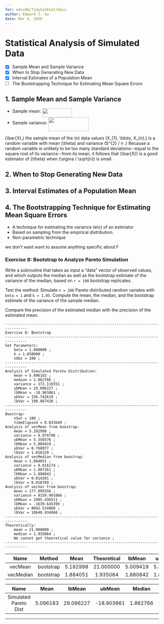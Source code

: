 ```yaml
---
for: edxu96/TidySimStat/docs
author: Edward J. Xu
date: Mar 4, 2020
---
```


# Statistical Analysis of Simulated Data

- [x] Sample Mean and Sample Variance
- [x] When to Stop Generating New Data
- [x] Interval Estimates of a Population Mean
- [ ] The Bootstrapping Technique for Estimating Mean Square Errors

## 1. Sample Mean and Sample Variance

* Sample mean: <img src="/docs/tex/22c98e3ee65ad366f19134dfa92f47ae.svg?invert_in_darkmode&sanitize=true" align=middle width=96.99460979999999pt height=29.205422400000014pt/>
* Sample variance: <img src="/docs/tex/1f35eca54495b446b41b7590b27bf5c0.svg?invert_in_darkmode&sanitize=true" align=middle width=132.49110434999997pt height=45.53415899999999pt/>

\(\bar{X},\) the sample mean of the \(n\) data values \(X_{1}, \ldots, X_{n},\) is a random variable with mean \(\theta\) and variance \(S^{2} / n .\) Because a random variable is unlikely to be too many standard deviations--equal to the square root of its variance--from its mean, it follows that \(\bar{X}\) is a good estimator of \(\theta\) when \(\sigma / \sqrt{n}\) is small.

## 2. When to Stop Generating New Data

## 3. Interval Estimates of a Population Mean

## 4. The Bootstrapping Technique for Estimating Mean Square Errors

- A technique for estimating the variance (etc) of an estimator
- Based on sampling from the empirical distribution.
- Non-parametric technique

we don't want want to assume anything specific about F

### Exercise 8: Bootstrap to Analyze Pareto Simulation

Write a subroutine that takes as input a “data” vector of observed values, and which outputs the median as well as the bootstrap estimate of the variance of the median, based on `r = 100` bootstrap replicates.

Test the method: Simulate `n = 200` Pareto distributed random variates with `beta = 1` and `k = 1.05`. Compute the mean, the median, and the bootstrap estimate of the variance of the sample median.

Compare the precision of the estimated median with the precision of the estimated mean.

```
--------------------------------------------------------------------------------
Exercise 8: Bootstrap
--------------------------------------------------------------------------------
Set Parameters:
    beta = 1.000000 ;
    k = 1.050000 ;
    nObs = 200 ;
--------------------------------------------------------------------------------
Analysis of Simulated Pareto Distribution:
    mean = 5.096183 ;
    median = 1.862766 ;
    variance = 172.119351 ;
    ubMean = 29.096227 ;
    lbMean = -18.903861 ;
    ubVar = 156.742619 ;
    lbVar = 190.867438 ;
--------------------------------------------------------------------------------
Boostrap:
    nSet = 100 ;
    timeElapsed = 0.033649 ;
Analysis of vecMean from boostrap:
    mean = 5.182998 ;
    variance = 0.874796 ;
    ubMean = 5.356576 ;
    lbMean = 5.009419 ;
    ubVar = 0.768077 ;
    lbVar = 1.016229 ;
Analysis of vecMedian from boostrap:
    mean = 1.884051 ;
    variance = 0.016174 ;
    ubMean = 1.887261 ;
    lbMean = 1.880842 ;
    ubVar = 0.014201 ;
    lbVar = 0.018789 ;
Analysis of vecVar from boostrap:
    mean = 177.895556 ;
    variance = 9159.991066 ;
    ubMean = 1995.436511 ;
    lbMean = -1639.645399 ;
    ubVar = 8042.534860 ;
    lbVar = 10640.934960 ;
--------------------------------------------------------------------------------
Theoretically:
    mean = 21.000000 ;
    median = 1.935064 ;
    We cannot get theoretical value for variance ;
--------------------------------------------------------------------------------
```

|   Name    |  Method   |   Mean   | Theoretical |  lbMean  |  ubMean  | Variance |  lbVar   |  ubVar   |
|:---------:|:---------:|:--------:|:-----------:|:--------:|:--------:|:--------:|:--------:|:--------:|
|  vecMean  | bootstrap | 5.182998 |  21.000000  | 5.009419 | 5.356576 | 0.874796 | 1.016229 | 0.768077 |
| vecMedian | bootstrap | 1.884051 |  1.935064   | 1.880842 | 1.887261 | 0.016174 | 0.018789 | 0.014201 |

|         Name          |   Mean   |  lbMean   |   ubMean   |  Median  |  Variance  |   lbVar    |   ubVar    |
|:---------------------:|:--------:|:---------:|:----------:|:--------:|:----------:|:----------:|:----------:|
| Simulated Pareto Dist | 5.096183 | 29.096227 | -18.903861 | 1.862766 | 172.119351 | 156.742619 | 190.867438 |

---

[_sheldon2012simulation_]: https://github.com/edxu96/symposium/tree/master/src/sim
